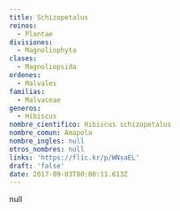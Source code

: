 ```yaml
---
title: Schizopetalus
reinos:
  - Plantae
divisiones:
  - Magnoliophyta
clases:
  - Magnoliopsida
ordenes:
  - Malvales
familias:
  - Malvaceae
generos:
  - Hibiscus
nombre_cientifico: Hibiscus schizopetalus
nombre_comun: Amapola
nombre_ingles: null
otros_nombres: null
links: 'https://flic.kr/p/WNsaEL'
draft: 'false'
date: 2017-09-03T00:08:11.613Z
---
```

null

